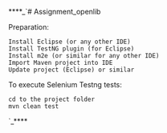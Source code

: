 ****_`# Assignment_openlib

Preparation:

  ```
  Install Eclipse (or any other IDE)
  Install TestNG plugin (for Eclipse)
  Install m2e (or similar for any other IDE)
  Import Maven project into IDE
  Update project (Eclipse) or similar
  ```

To execute Selenium Testng tests:
   
   ```
   cd to the project folder
   mvn clean test
   ```
 

  







`_****
